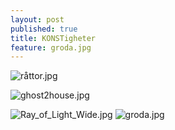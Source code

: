 ```yaml
---
layout: post
published: true
title: KONSTigheter
feature: groda.jpg
---
```

![råttor.jpg]({{site.baseurl}}/assets/images/posts/råttor.jpg)

![ghost2house.jpg]({{site.baseurl}}/assets/images/posts/ghost2house.jpg)

![Ray_of_Light_Wide.jpg]({{site.baseurl}}/assets/images/posts/Ray_of_Light_Wide.jpg)
![groda.jpg]({{site.baseurl}}/assets/images/posts/groda.jpg)
